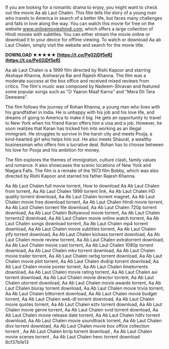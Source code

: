 If you are looking for a romantic drama to enjoy, you might want to check out the movie Aa ab Laut Chalen. This film tells the story of a young man who travels to America in search of a better life, but faces many challenges and falls in love along the way. You can watch this movie for free on the website www.onlinemovieshindi.com, which offers a large collection of Hindi movies with subtitles. You can either stream the movie online or download it to your device for offline viewing. To watch or download Aa ab Laut Chalen, simply visit the website and search for the movie title.
 
**DOWNLOAD ★★★★★ [https://t.co/Pe02jDf5eR](https://t.co/Pe02jDf5eR)**


  
Aa ab Laut Chalen is a 1999 film directed by Rishi Kapoor and starring Akshaye Khanna, Aishwarya Rai and Rajesh Khanna. The film was a moderate success at the box office and received mixed reviews from critics. The film's music was composed by Nadeem-Shravan and featured some popular songs such as "O Yaaron Maaf Karna" and "Mera Dil Tera Deewana".
  
The film follows the journey of Rohan Khanna, a young man who lives with his grandfather in India. He is unhappy with his job and his love life, and dreams of going to America to make it big. He gets an opportunity to travel to New York when his friend Karan offers him a visa and a job. However, he soon realizes that Karan has tricked him into working as an illegal immigrant. He struggles to survive in the harsh city and meets Pooja, a kind-hearted girl who helps him out. He also meets Shaurat, a wealthy businessman who offers him a lucrative deal. Rohan has to choose between his love for Pooja and his ambition for money.
  
The film explores the themes of immigration, culture clash, family values and romance. It also showcases the scenic locations of New York and Niagara Falls. The film is a remake of the 1973 film Bobby, which was also directed by Rishi Kapoor and starred his father Rajesh Khanna.
 
Aa Ab Laut Chalen full movie torrent,  How to download Aa Ab Laut Chalen from torrent,  Aa Ab Laut Chalen 1999 torrent link,  Aa Ab Laut Chalen HD quality torrent download,  Aa Ab Laut Chalen torrent magnet,  Aa Ab Laut Chalen movie free download torrent,  Aa Ab Laut Chalen Hindi movie torrent,  Aa Ab Laut Chalen torrent file download,  Aa Ab Laut Chalen 720p torrent download,  Aa Ab Laut Chalen Bollywood movie torrent,  Aa Ab Laut Chalen torrentz2 download,  Aa Ab Laut Chalen movie online watch torrent,  Aa Ab Laut Chalen songs download torrent,  Aa Ab Laut Chalen mp4 torrent download,  Aa Ab Laut Chalen movie subtitles torrent,  Aa Ab Laut Chalen yify torrent download,  Aa Ab Laut Chalen kickass torrent download,  Aa Ab Laut Chalen movie review torrent,  Aa Ab Laut Chalen extratorrent download,  Aa Ab Laut Chalen movie cast torrent,  Aa Ab Laut Chalen 1080p torrent download,  Aa Ab Laut Chalen mkv torrent download,  Aa Ab Laut Chalen movie trailer torrent,  Aa Ab Laut Chalen rarbg torrent download,  Aa Ab Laut Chalen movie plot torrent,  Aa Ab Laut Chalen dvdrip torrent download,  Aa Ab Laut Chalen movie poster torrent,  Aa Ab Laut Chalen limetorrents download,  Aa Ab Laut Chalen movie rating torrent,  Aa Ab Laut Chalen avi torrent download,  Aa Ab Laut Chalen movie director torrent,  Aa Ab Laut Chalen utorrent download,  Aa Ab Laut Chalen movie awards torrent,  Aa Ab Laut Chalen bluray torrent download,  Aa Ab Laut Chalen movie trivia torrent,  Aa Ab Laut Chalen bittorrent download,  Aa Ab Laut Chalen movie budget torrent,  Aa Ab Laut Chalen web-dl torrent download,  Aa Ab Laut Chalen movie quotes torrent,  Aa Ab Laut Chalen eztv torrent download,  Aa Ab Laut Chalen movie genre torrent,  Aa Ab Laut Chalen xvid torrent download,  Aa Ab Laut Chalen movie release date torrent,  Aa Ab Laut Chalen hdtv torrent download,  Aa Ab Laut Chalen movie soundtrack torrent,  Aa Ab Laut Chalen divx torrent download,  Aa Ab Laut Chalen movie box office collection torrent ,  Aa Ab Laut Chalen brrip torrent download ,  Aa Ab Laut Chalen movie scenes torrent ,  Aa Ab Laut Chalen hevc torrent download
 8cf37b1e13
 
